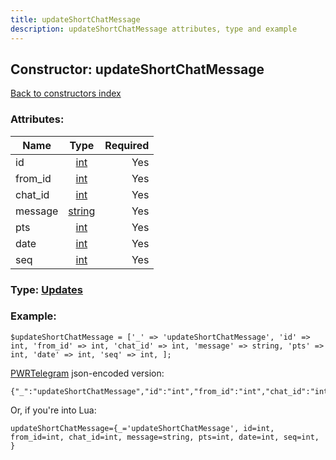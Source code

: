 ```yaml
---
title: updateShortChatMessage
description: updateShortChatMessage attributes, type and example
---
```

## Constructor: updateShortChatMessage  
[Back to constructors index](index.md)



### Attributes:

| Name     |    Type       | Required |
|----------|:-------------:|---------:|
|id|[int](../types/int.md) | Yes|
|from\_id|[int](../types/int.md) | Yes|
|chat\_id|[int](../types/int.md) | Yes|
|message|[string](../types/string.md) | Yes|
|pts|[int](../types/int.md) | Yes|
|date|[int](../types/int.md) | Yes|
|seq|[int](../types/int.md) | Yes|



### Type: [Updates](../types/Updates.md)


### Example:

```
$updateShortChatMessage = ['_' => 'updateShortChatMessage', 'id' => int, 'from_id' => int, 'chat_id' => int, 'message' => string, 'pts' => int, 'date' => int, 'seq' => int, ];
```  

[PWRTelegram](https://pwrtelegram.xyz) json-encoded version:

```
{"_":"updateShortChatMessage","id":"int","from_id":"int","chat_id":"int","message":"string","pts":"int","date":"int","seq":"int"}
```


Or, if you're into Lua:  


```
updateShortChatMessage={_='updateShortChatMessage', id=int, from_id=int, chat_id=int, message=string, pts=int, date=int, seq=int, }

```


